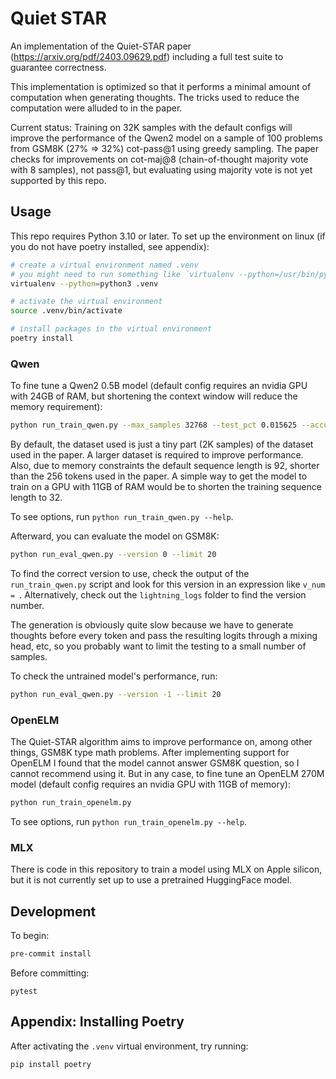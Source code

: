 # Quiet STAR

An implementation of the Quiet-STAR paper (https://arxiv.org/pdf/2403.09629.pdf) including a full test suite to guarantee correctness.

This implementation is optimized so that it performs a minimal amount of computation when generating thoughts. The tricks used to reduce the computation were alluded to in the paper.

Current status: Training on 32K samples with the default configs will improve the performance of the Qwen2 model on a sample of 100 problems from GSM8K (27% => 32%) cot-pass@1 using greedy sampling. The paper checks for improvements on cot-maj@8 (chain-of-thought majority vote with 8 samples), not pass@1, but evaluating using majority vote is not yet supported by this repo. 

## Usage
This repo requires Python 3.10 or later. To set up the environment on linux (if you do not have poetry installed, see appendix):
```bash
# create a virtual environment named .venv
# you might need to run something like `virtualenv --python=/usr/bin/python3.10 .venv` if you have multiple pythons installed
virtualenv --python=python3 .venv

# activate the virtual environment
source .venv/bin/activate

# install packages in the virtual environment
poetry install
```

### Qwen
To fine tune a Qwen2 0.5B model (default config requires an nvidia GPU with 24GB of RAM, but shortening the context window will reduce the memory requirement):
```bash
python run_train_qwen.py --max_samples 32768 --test_pct 0.015625 --accumulate_batches 8 --epochs 1
```
By default, the dataset used is just a tiny part (2K samples) of the dataset used in the paper. A larger dataset is required to improve performance. Also, due to memory constraints the default sequence length is 92, shorter than the 256 tokens used in the paper. A simple way to get the model to train on a GPU with 11GB of RAM would be to shorten the training sequence length to 32.

To see options, run `python run_train_qwen.py --help`.

Afterward, you can evaluate the model on GSM8K:
```bash
python run_eval_qwen.py --version 0 --limit 20
```
To find the correct version to use, check the output of the `run_train_qwen.py` script and look for this version in an expression like `v_num = `. Alternatively, check out the `lightning_logs` folder to find the version number.

The generation is obviously quite slow because we have to generate thoughts before every token and pass the resulting logits through a mixing head, etc, so you probably want to limit the testing to a small number of samples.

To check the untrained model's performance, run:
```bash
python run_eval_qwen.py --version -1 --limit 20
```

### OpenELM
The Quiet-STAR algorithm aims to improve performance on, among other things, GSM8K type math problems. After implementing support for OpenELM I found that the model cannot answer GSM8K question, so I cannot recommend using it. But in any case, to fine tune an OpenELM 270M model (default config requires an nvidia GPU with 11GB of memory):
```bash
python run_train_openelm.py
```
To see options, run `python run_train_openelm.py --help`.

### MLX
There is code in this repository to train a model using MLX on Apple silicon, but it is not currently set up to use a pretrained HuggingFace model.

## Development
To begin:
```bash
pre-commit install
```
Before committing:
```
pytest
```

## Appendix: Installing Poetry

After activating the `.venv` virtual environment, try running:
```bash
pip install poetry
```
